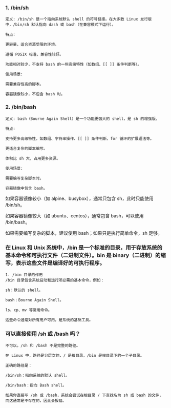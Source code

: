 ### 1. /bin/sh
```
定义: /bin/sh 是一个指向系统默认 shell 的符号链接。在大多数 Linux 发行版中，/bin/sh 默认指向 dash 或 bash（在兼容模式下运行）。

特点:

更轻量，适合资源受限的环境。

遵循 POSIX 标准，兼容性较好。

功能相对较少，不支持 bash 的一些高级特性（如数组、[[ ]] 条件判断等）。

使用场景:

需要兼容性高的脚本。

容器镜像较小，不包含 bash 时。
```
### 2. /bin/bash
 ```
定义: bash（Bourne Again Shell）是一个功能更强大的 shell，是 sh 的增强版。

特点:

支持更多高级特性，如数组、字符串操作、[[ ]] 条件判断、for 循环的扩展语法等。

更适合复杂的脚本编写。

体积比 sh 大，占用更多资源。

使用场景:

需要编写复杂脚本时。

容器镜像中包含 bash。

```
如果容器镜像较小（如 alpine、busybox），通常只包含 sh，此时只能使用 /bin/sh。

如果容器镜像较大（如 ubuntu、centos），通常包含 bash，可以使用 /bin/bash。

如果需要编写复杂的脚本，建议使用 bash；如果只是执行简单命令，sh 足够。

### 在 Linux 和 Unix 系统中，/bin 是一个标准的目录，用于存放系统的基本命令和可执行文件（二进制文件）。bin 是 binary（二进制）的缩写，表示这些文件是编译好的可执行程序。
```
1. /bin 目录的作用
/bin 目录包含系统启动和运行所必需的基本命令，例如：

sh：默认的 shell。

bash：Bourne Again Shell。

ls、cp、mv 等常用命令。

这些命令通常对所有用户可用，是系统的基础工具。
```
### 可以直接使用 /sh 或 /bash 吗？
```
不可以。/sh 和 /bash 不是完整的路径。

在 Linux 中，路径是分层次的，/ 是根目录，/bin 是根目录下的一个子目录。

正确的路径是：

/bin/sh：指向系统的默认 shell。

/bin/bash：指向 Bash shell。

如果你直接写 /sh 或 /bash，系统会尝试在根目录 / 下查找名为 sh 或 bash 的文件，而这通常是不存在的，因此会报错。
```
